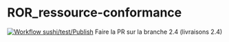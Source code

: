 # ROR_ressource-conformance
[![Workflow sushi/test/Publish](https://github.com/ansforge/ROR_ressource-conformance/actions/workflows/fhir-worklows.yml/badge.svg?branch=FSHTransformation2.4)](https://github.com/ansforge/ROR_ressource-conformance/actions/workflows/fhir-worklows.yml)
Faire la PR sur la branche 2.4 (livraisons 2.4)
